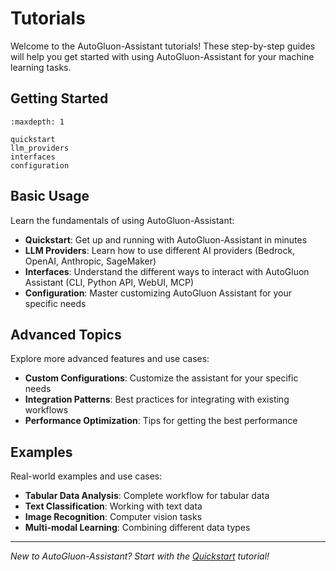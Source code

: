# Tutorials

Welcome to the AutoGluon-Assistant tutorials! These step-by-step guides will help you get started with using AutoGluon-Assistant for your machine learning tasks.

## Getting Started

```{toctree}
:maxdepth: 1

quickstart
llm_providers
interfaces
configuration
```

## Basic Usage

Learn the fundamentals of using AutoGluon-Assistant:

- **Quickstart**: Get up and running with AutoGluon-Assistant in minutes
- **LLM Providers**: Learn how to use different AI providers (Bedrock, OpenAI, Anthropic, SageMaker)
- **Interfaces**: Understand the different ways to interact with AutoGluon Assistant (CLI, Python API, WebUI, MCP)
- **Configuration**: Master customizing AutoGluon Assistant for your specific needs

## Advanced Topics

Explore more advanced features and use cases:

- **Custom Configurations**: Customize the assistant for your specific needs
- **Integration Patterns**: Best practices for integrating with existing workflows
- **Performance Optimization**: Tips for getting the best performance

## Examples

Real-world examples and use cases:

- **Tabular Data Analysis**: Complete workflow for tabular data
- **Text Classification**: Working with text data
- **Image Recognition**: Computer vision tasks
- **Multi-modal Learning**: Combining different data types

---

*New to AutoGluon-Assistant? Start with the [Quickstart](quickstart.md) tutorial!*
